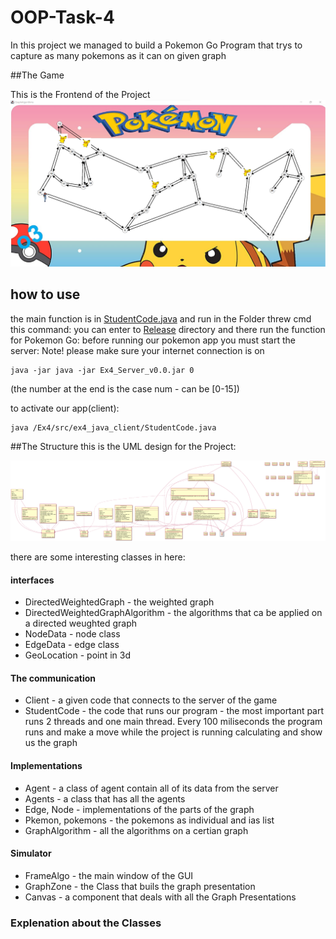# OOP-Task-4
In this project we managed to build a Pokemon Go Program that trys to capture as many pokemons as it can on given graph

##The Game

This is the Frontend of the Project
![front](/Ex4/pics/pokefront.png)

## how to use
the main function is in <a href=/Ex4/src/ex4_java_client/StudentCode.java>StudentCode.java</a> and run in the Folder threw cmd this command:
you can enter to [Release](/Release) directory and there run the function for Pokemon Go:
before running our pokemon app you must start the server: 
Note! please make sure your internet connection is on
```
java -jar java -jar Ex4_Server_v0.0.jar 0
```
(the number at the end is the case num - can be [0-15])

to activate our app(client):
```
java /Ex4/src/ex4_java_client/StudentCode.java
```

##The Structure 
this is the UML design for the Project:

![uml4](/Ex4/pics/uml4.png)

there are some interesting classes in here:
#### interfaces
- DirectedWeightedGraph - the weighted graph
- DirectedWeightedGraphAlgorithm - the algorithms that ca be applied on a directed weughted graph
- NodeData - node class
- EdgeData - edge class
- GeoLocation - point in 3d

#### The communication
- Client - a given code that connects to the server of the game
- StudentCode - the code that runs our program - the most important part runs 2 threads and one main thread.
Every 100 miliseconds the program runs and make a move while the project is running calculating and show us the graph

#### Implementations
- Agent - a class of agent contain all of its data from the server
- Agents - a class that has all the agents
- Edge, Node - implementations of the parts of the graph
- Pkemon, pokemons - the pokemons as individual and ias list
- GraphAlgorithm - all the algorithms on a certian graph

#### Simulator
- FrameAlgo - the main window of the GUI
- GraphZone - the Class that buils the graph presentation
- Canvas - a component that deals with all the Graph Presentations


### Explenation about the Classes
